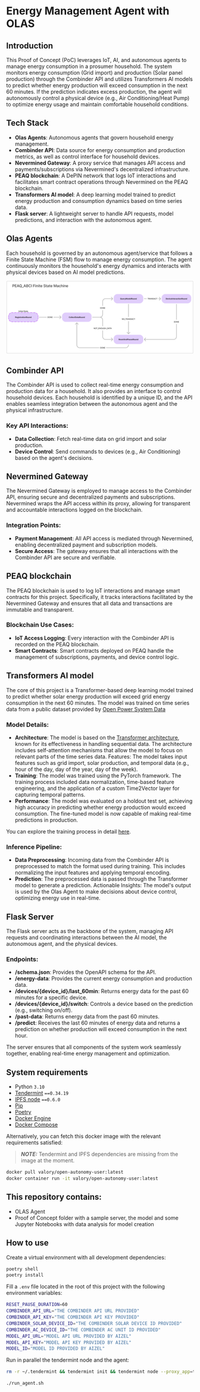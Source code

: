 # Energy Management Agent with OLAS

## Introduction

This Proof of Concept (PoC) leverages IoT, AI, and autonomous agents to manage energy consumption in a prosumer household. The system monitors energy consumption (Grid import) and production (Solar panel production) through the Combinder API and utilizes Transformers AI models to predict whether energy production will exceed consumption in the next 60 minutes. If the prediction indicates excess production, the agent will autonomously control a physical device (e.g., Air Conditioning/Heat Pump) to optimize energy usage and maintain comfortable household conditions.

## Tech Stack
- **Olas Agents**: Autonomous agents that govern household energy management.
- **Combinder API**: Data source for energy consumption and production metrics, as well as control interface for household devices.
- **Nevermined Gateway**: A proxy service that manages API access and payments/subscriptions via Nevermined's decentralized infrastructure.
- **PEAQ blockchain**: A DePIN network that logs IoT interactions and facilitates smart contract operations through Nevermined on the PEAQ blockchain.
- **Transformers AI model**: A deep learning model trained to predict energy production and consumption dynamics based on time series data.
- **Flask server**: A lightweight server to handle API requests, model predictions, and interaction with the autonomous agent.

## Olas Agents

Each household is governed by an autonomous agent/service that follows a Finite State Machine (FSM) flow to manage energy consumption. The agent continuously monitors the household's energy dynamics and interacts with physical devices based on AI model predictions.

![plot](./images/fsm_diagram.png)

## Combinder API

The Combinder API is used to collect real-time energy consumption and production data for a household. It also provides an interface to control household devices. Each household is identified by a unique ID, and the API enables seamless integration between the autonomous agent and the physical infrastructure.

### Key API Interactions:
- **Data Collection**: Fetch real-time data on grid import and solar production.
- **Device Control**: Send commands to devices (e.g., Air Conditioning) based on the agent's decisions.

## Nevermined Gateway

The Nevermined Gateway is employed to manage access to the Combinder API, ensuring secure and decentralized payments and subscriptions. Nevermined wraps the API access within its proxy, allowing for transparent and accountable interactions logged on the blockchain.

### Integration Points:
- **Payment Management**: All API access is mediated through Nevermined, enabling decentralized payment and subscription models.
- **Secure Access**: The gateway ensures that all interactions with the Combinder API are secure and verifiable.

## PEAQ blockchain

The PEAQ blockchain is used to log IoT interactions and manage smart contracts for this project. Specifically, it tracks interactions facilitated by the Nevermined Gateway and ensures that all data and transactions are immutable and transparent.

### Blockchain Use Cases:
- **IoT Access Logging**: Every interaction with the Combinder API is recorded on the PEAQ blockchain.
- **Smart Contracts**: Smart contracts deployed on PEAQ handle the management of subscriptions, payments, and device control logic.

## Transformers AI model

The core of this project is a Transformer-based deep learning model trained to predict whether solar energy production will exceed grid energy consumption in the next 60 minutes. The model was trained on time series data from a public dataset provided by [Open Power System Data](https://data.open-power-system-data.org/household_data/)

### Model Details:
- **Architecture**: The model is based on the [Transformer architecture](https://arxiv.org/abs/1706.03762), known for its effectiveness in handling sequential data. The architecture includes self-attention mechanisms that allow the model to focus on relevant parts of the time series data.
Features: The model takes input features such as grid import, solar production, and temporal data (e.g., hour of the day, day of the year, day of the week).
- **Training**: The model was trained using the PyTorch framework. The training process included data normalization, time-based feature engineering, and the application of a custom Time2Vector layer for capturing temporal patterns.
- **Performance**: The model was evaluated on a holdout test set, achieving high accuracy in predicting whether energy production would exceed consumption. The fine-tuned model is now capable of making real-time predictions in production.

You can explore the training process in detail [here](https://github.com/keyko-io/olas-energy-management-agents/blob/main/PoC/notebooks/TRANSFORMER%20-%20Energy%20Consumption%20-%20PyTorch.ipynb).

### Inference Pipeline:
- **Data Preprocessing**: Incoming data from the Combinder API is preprocessed to match the format used during training. This includes normalizing the input features and applying temporal encoding.
- **Prediction**: The preprocessed data is passed through the Transformer model to generate a prediction.
Actionable Insights: The model's output is used by the Olas Agent to make decisions about device control, optimizing energy use in real-time.

## Flask Server
The Flask server acts as the backbone of the system, managing API requests and coordinating interactions between the AI model, the autonomous agent, and the physical devices.

### Endpoints:
- **/schema.json**: Provides the OpenAPI schema for the API.
- **/energy-data**: Provides the current energy consumption and production data.
- **/devices/{device_id}/last_60min**: Returns energy data for the past 60 minutes for a specific device.
- **/devices/{device_id}/switch**: Controls a device based on the prediction (e.g., switching on/off).
- **/past-data**: Returns energy data from the past 60 minutes.
- **/predict**: Receives the last 60 minutes of energy data and returns a prediction on whether production will exceed consumption in the next hour.

The server ensures that all components of the system work seamlessly together, enabling real-time energy management and optimization.

## System requirements

- Python `3.10`
- [Tendermint](https://docs.tendermint.com/v0.34/introduction/install.html) `==0.34.19`
- [IPFS node](https://docs.ipfs.io/install/command-line/#official-distributions) `==0.6.0`
- [Pip](https://pip.pypa.io/en/stable/installation/)
- [Poetry](https://python-poetry.org/)
- [Docker Engine](https://docs.docker.com/engine/install/)
- [Docker Compose](https://docs.docker.com/compose/install/)

Alternatively, you can fetch this docker image with the relevant requirements satisfied:

> **_NOTE:_**  Tendermint and IPFS dependencies are missing from the image at the moment.

```bash
docker pull valory/open-autonomy-user:latest
docker container run -it valory/open-autonomy-user:latest
```

## This repository contains:
 - OLAS Agent
 - Proof of Concept folder with a sample server, the model and some Jupyter Notebooks with data analysis for model creation

## How to use

Create a virtual environment with all development dependencies:

```bash
poetry shell
poetry install
```

Fill a `.env` file located in the root of this project with the following environment variables:

```bash
RESET_PAUSE_DURATION=60
COMBINDER_API_URL="THE COMBINDER API URL PROVIDED"
COMBINDER_API_KEY="THE COMBINDER API KEY PROVIDED"
COMBINDER_SOLAR_DEVICE_ID="THE COMBINDER SOLAR DEVICE ID PROVIDED"
COMBINDER_AC_DEVICE_ID="THE COMBINDER AC UNIT ID PROVIDED"
MODEL_API_URL="MODEL API URL PROVIDED BY AIZEL"
MODEL_API_KEY="MODEL API KEY PROVIDED BY AIZEL"
MODEL_ID="MODEL ID PROVIDED BY AIZEL"
```

Run in parallel the tendermint node and the agent:

```bash
rm -r ~/.tendermint && tendermint init && tendermint node --proxy_app=tcp://127.0.0.1:26658 --rpc.laddr=tcp://127.0.0.1:26657 --p2p.laddr=tcp://0.0.0.0:26656 --p2p.seeds= --consensus.create_empty_blocks=true
```

```bash
./run_agent.sh
```